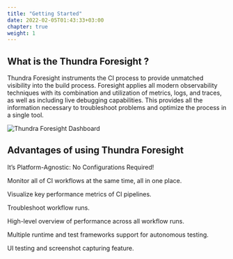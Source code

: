 ```yaml
---
title: "Getting Started"
date: 2022-02-05T01:43:33+03:00
chapter: true
weight: 1
---
```


## What is the Thundra Foresight ?

Thundra Foresight instruments the CI process to provide unmatched visibility into the build process. Foresight applies all modern observability techniques with its combination and utilization of metrics, logs, and traces, as well as including live debugging capabilities. This provides all the information necessary to troubleshoot problems and optimize the process in a single tool.

![Thundra Foresight Dashboard](/images/getting-started/thundra-foresight-intro.png)



<h2 id='advantage-title'> Advantages of using Thundra Foresight</h2>

<p><span align="left" class='fas fa-check fa-xs'> </span> It’s Platform-Agnostic: No Configurations Required!</p>
<p><span align="left" class='fas fa-check fa-xs'> </span> Monitor all of CI workflows at the same time, all in one place. </p>
<p><span align="left" class='fas fa-check fa-xs'> </span> Visualize key performance metrics of CI pipelines.</p>
<p><span align="left" class='fas fa-check fa-xs'> </span> Troubleshoot workflow runs.</p>
<p><span align="left" class='fas fa-check fa-xs'> </span> High-level overview of performance across all workflow runs.</p>
<p><span align="left" class='fas fa-check fa-xs'> </span> Multiple runtime and test frameworks support for autonomous testing.</p>
<p><span align="left" class='fas fa-check fa-xs'> </span> UI testing and screenshot capturing feature.</p>


